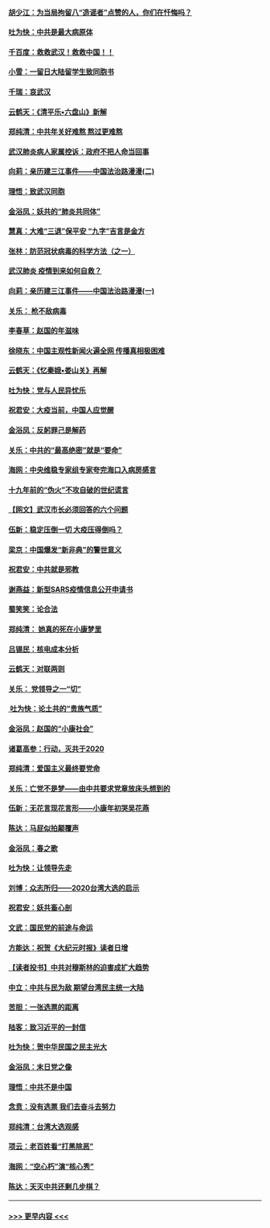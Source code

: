 #### [胡少江：为当局拘留八“造谣者”点赞的人，你们在忏悔吗？](../pages/nsc993/n11836801.md?t=02020155) 
#### [吐为快：中共是最大病原体](../pages/nsc993/n11836748.md?t=02020155) 
#### [千百度：救救武汉！救救中国！！](../pages/nsc993/n11836145.md?t=02020155) 
#### [小雪：一留日大陆留学生致同胞书](../pages/nsc993/n11834624.md?t=02020155) 
#### [千瑞：哀武汉](../pages/nsc993/n11833647.md?t=02020155) 
#### [云鹤天：《清平乐▪六盘山》新解](../pages/nsc993/n11833611.md?t=02020155) 
#### [郑纯清：中共年关好难熬 熬过更难熬](../pages/nsc993/n11833489.md?t=02020155) 
#### [武汉肺炎病人家属控诉：政府不把人命当回事](../pages/nsc993/n11833205.md?t=02020155) 
#### [向莉：亲历建三江事件——中国法治路漫漫(二)](../pages/nsc993/n11829102.md?t=02020155) 
#### [理悟：致武汉同胞](../pages/nsc993/n11831522.md?t=02020155) 
#### [金浴凤：妖共的“肺炎共同体”](../pages/nsc993/n11829448.md?t=02020155) 
#### [慧真：大难“三退”保平安 “九字”吉言是金方](../pages/nsc993/n11829501.md?t=02020155) 
#### [张林：防范冠状病毒的科学方法（之一）](../pages/nsc993/n11828618.md?t=02020155) 
#### [武汉肺炎 疫情到来如何自救？](../pages/nsc993/n11827632.md?t=02020155) 
#### [向莉：亲历建三江事件——中国法治路漫漫(一)](../pages/nsc993/n11827190.md?t=02020155) 
#### [关乐： 枪不敌病毒](../pages/nsc993/n11826746.md?t=02020155) 
#### [李春草：赵国的年滋味](../pages/nsc993/n11826321.md?t=02020155) 
#### [徐晓东：中国主观性新闻火遍全网 传播真相极困难](../pages/nsc993/n11826508.md?t=02020155) 
#### [云鹤天：《忆秦娥▪娄山关》再解](../pages/nsc993/n11824682.md?t=02020155) 
#### [吐为快：党与人民异忧乐](../pages/nsc993/n11824660.md?t=02020155) 
#### [祝君安：大疫当前，中国人应觉醒](../pages/nsc993/n11821946.md?t=02020155) 
#### [金浴凤：反躬罪己是解药](../pages/nsc993/n11820280.md?t=02020155) 
#### [关乐：中共的“最高绝密”就是“要命”](../pages/nsc993/n11816946.md?t=02020155) 
#### [海网：中央维稳专家组专家夸完海口入病房感言](../pages/nsc993/n11815138.md?t=02020155) 
#### [十九年前的“伪火”不攻自破的世纪谎言](../pages/nsc993/n11813238.md?t=02020155) 
#### [【网文】武汉市长必须回答的六个问题](../pages/nsc993/n11813848.md?t=02020155) 
#### [伍新：稳定压倒一切 大疫压得倒吗？](../pages/nsc993/n11812634.md?t=02020155) 
#### [梁京：中国爆发“新非典”的警世意义](../pages/nsc993/n11812554.md?t=02020155) 
#### [祝君安：中共就是邪教](../pages/nsc993/n11812431.md?t=02020155) 
#### [谢燕益：新型SARS疫情信息公开申请书](../pages/nsc993/n11808840.md?t=02020155) 
#### [蜀笑笑：论合法](../pages/nsc993/n11808064.md?t=02020155) 
#### [郑纯清： 她真的死在小康梦里](../pages/nsc993/n11806623.md?t=02020155) 
#### [吕锡民：核电成本分析](../pages/nsc993/n11806284.md?t=02020155) 
#### [云鹤天：对联两则](../pages/nsc993/n11805957.md?t=02020155) 
#### [关乐： 党领导之一“切”](../pages/nsc993/n11804505.md?t=02020155) 
#### [ 吐为快：论土共的“贵族气质”](../pages/nsc993/n11804490.md?t=02020155) 
#### [金浴凤：赵国的“小康社会”](../pages/nsc993/n11804452.md?t=02020155) 
#### [诸葛高参：行动，灭共于2020](../pages/nsc993/n11804120.md?t=02020155) 
#### [郑纯清：爱国主义最终要党命](../pages/nsc993/n11802197.md?t=02020155) 
#### [关乐：亡党不是梦——由中共要求党章放床头想到的](../pages/nsc993/n11802156.md?t=02020155) 
#### [伍新：无花言现花言形——小康年初哭吴花燕](../pages/nsc993/n11800044.md?t=02020155) 
#### [陈达：马屁似拍颠覆声](../pages/nsc993/n11800010.md?t=02020155) 
#### [金浴凤：春之歌](../pages/nsc993/n11797687.md?t=02020155) 
#### [吐为快：让领导先走](../pages/nsc993/n11797512.md?t=02020155) 
#### [刘博：众志所归——2020台湾大选的启示](../pages/nsc993/n11796878.md?t=02020155) 
#### [祝君安：妖共畜心剖](../pages/nsc993/n11794273.md?t=02020155) 
#### [文武：国民党的前途与命运](../pages/nsc993/n11794198.md?t=02020155) 
#### [方能达：祝贺《大纪元时报》读者日增](../pages/nsc993/n11793807.md?t=02020155) 
#### [【读者投书】中共对穆斯林的迫害成扩大趋势](../pages/nsc993/n11791371.md?t=02020155) 
#### [中立：中共与民为敌 期望台湾民主统一大陆](../pages/nsc993/n11790392.md?t=02020155) 
#### [苦胆：一张选票的距离](../pages/nsc993/n11788914.md?t=02020155) 
#### [陆客：致习近平的一封信](../pages/nsc993/n11788867.md?t=02020155) 
#### [吐为快：贺中华民国之民主光大](../pages/nsc993/n11788618.md?t=02020155) 
#### [金浴凤：末日党之像](../pages/nsc993/n11787475.md?t=02020155) 
#### [理悟：中共不是中国](../pages/nsc993/n11787463.md?t=02020155) 
#### [念贲：没有选票  我们去奋斗去努力](../pages/nsc993/n11787398.md?t=02020155) 
#### [郑纯清：台湾大选观感](../pages/nsc993/n11786210.md?t=02020155) 
#### [项云：老百姓看“打黑除恶”](../pages/nsc993/n11785398.md?t=02020155) 
#### [海网：“空心朽”演“核心秀”](../pages/nsc993/n11783874.md?t=02020155) 
#### [陈达：天灭中共还剩几步棋？](../pages/nsc993/n11783719.md?t=02020155) 

----
#### [ >>> 更早内容 <<< ](../indexes/nsc993-earlier.md)
